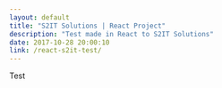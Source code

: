 ```yaml
---
layout: default
title: "S2IT Solutions | React Project"
description: "Test made in React to S2IT Solutions"
date: 2017-10-28 20:00:10
link: /react-s2it-test/
---
```


Test
